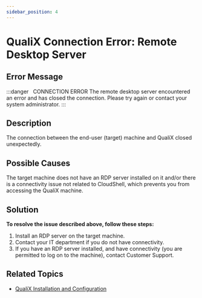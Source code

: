 ```yaml
---
sidebar_position: 4
---
```


# QualiX Connection Error: Remote Desktop Server

## Error Message

:::danger &nbsp;
CONNECTION ERROR The remote desktop server encountered an error and has closed the connection. Please try again or contact your system administrator.
:::
## Description

The connection between the end-user (target) machine and QualiX closed unexpectedly.

## Possible Causes

The target machine does not have an RDP server installed on it and/or there is a connectivity issue not related to CloudShell, which prevents you from accessing the QualiX machine.

## Solution

**To resolve the issue described above, follow these steps:**

1. Install an RDP server on the target machine.
2. Contact your IT department if you do not have connectivity.
3. If you have an RDP server installed, and have connectivity (you are permitted to log on to the machine), contact Customer Support.

## Related Topics

- [QualiX Installation and Configuration](https://help.quali.com/Online%20Help/0.0/Portal/Content/QualiX/Qualix.htm)
